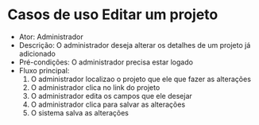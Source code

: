 # Casos de uso Editar um projeto

* Ator: Administrador
* Descrição: O administrador deseja alterar os detalhes de um projeto já adicionado
* Pré-condições: O administrador precisa estar logado
* Fluxo principal:
  1. O administrador localizao o projeto que ele que fazer as alterações
  2. O administrador clica no link do projeto
  3. O administrador edita os campos que ele desejar
  4. O administrador clica para salvar as alterações
  5. O sistema salva as alterações
     
